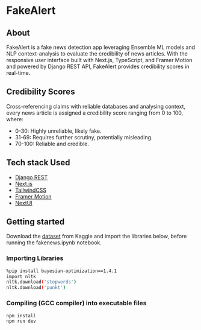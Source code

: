# FakeAlert 

## About

FakeAlert is a fake news detection app leveraging Ensemble ML models and NLP context-analysis to evaluate the credibility of news articles. With the responsive user interface built with Next.js, TypeScript, and Framer Motion and powered by Django REST API, FakeAlert provides credibility scores in real-time.

## Credibility Scores

Cross-referencing claims with reliable databases and analysing context, every news article is assigned a credibility score ranging from 0 to 100, where:
  - 0-30: Highly unreliable, likely fake.
  - 31-69: Requires further scrutiny, potentially misleading.
  - 70-100: Reliable and credible.

## Tech stack Used
- [Django REST](https://www.django-rest-framework.org/#quickstart)
- [Next.js](https://nextjs.org/docs)
- [TailwindCSS](https://tailwindcss.com/docs/installation)
- [Framer Motion](https://www.framer.com/motion/examples/)
- [NextUI](https://nextui.org/docs/guide/introduction)

## Getting started

Download the [dataset](https://www.kaggle.com/datasets/jruvika/fake-news-detection/data) from Kaggle and import the libraries below, before running the fakenews.ipynb notebook.

### Importing Libraries
```sh
%pip install bayesian-optimization==1.4.1
import nltk
nltk.download('stopwords')
nltk.download('punkt')
```


### Compiling (GCC compiler) into executable files
```sh
npm install
npm run dev
```
